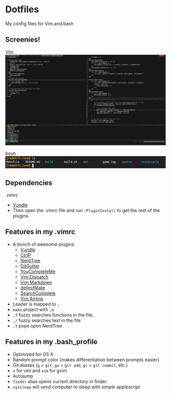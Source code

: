 Dotfiles
========
My config files for Vim and bash

Screenies!
--------
_Vim_<br/>
![](vim.png)
<br/>

_bash_<br/>
![](bash.png)

Dependencies
-----
*.vimrc*
- [Vundle](http://www.vim.org/scripts/script.php?script_id=3458)
- Then open the .vimrc file and run `:PluginInstall` to get the rest of the plugins.

Features in my .vimrc
----
- A bunch of awesome plugins:
  - [Vundle](http://www.vim.org/scripts/script.php?script_id=3458)
  - [CtrlP](https://github.com/kien/ctrlp.vim)
  - [NerdTree](https://github.com/scrooloose/nerdtree)
  - [GitGutter](https://github.com/airblade/vim-gitgutter)
  - [YouCompleteMe](https://github.com/Valloric/YouCompleteMe)
  - [Vim Dispatch](https://github.com/tpope/vim-dispatch)
  - [Vim Markdown](https://github.com/plasticboy/vim-markdown)
  - [delimitMate](http://www.vim.org/scripts/script.php?script_id=2754)
  - [SearchComplete](http://www.vim.org/scripts/script.php?script_id=474)
  - [Vim Airline](https://github.com/bling/vim-airline)
- Leader is mapped to `,`
- `make` project with `,m`
- `,f` fuzzy searches functions in the file.
- `,/` fuzzy searches text in the file
- `,t` pops open NerdTree

Features in my .bash_profile
---
- Optimized for OS X
- Random prompt color (makes differentiation between prompts easier)
- Git aliases (`g` = `git`, `ga` = `git add`, `gc` = `git commit`, etc.)
- `v` for vim and `vim` for gvim
- Autojump
- `finder` alias opens current directory in finder
- `syssleep` will send computer to sleep with simple applescript
